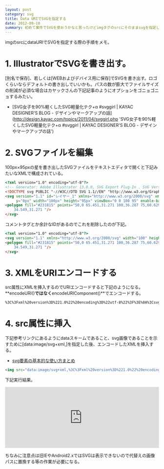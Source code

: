 ```yaml
---
layout: post
category: svg
title: Data URIでSVGを指定する
date: 2012-09-10
summary: 初めて案件でSVGを使おうかなと思ったけどimgタグのsrcにそのままsvgを指定しても表示されなかったので調べてみるとdataURIで指定するっぽいので手順をメモ。
---
```


imgのsrcにdataURIでSVGを指定する際の手順をメモ。

# 1. IllustratorでSVGを書き出す。

[別名で保存]、若しくは[WEBおよびデバイス用に保存]でSVGを書き出す。ロゴくらいならデフォルトの書き出しでいいかも。パスの数が膨大でファイルサイズの削減が必須な場合はカヤックさんの下記記事のようにオプションをゴニョゴニョするみたい。

* [SVG女子を90%軽くしたSVG軽量化テク+α #svggirl | KAYAC DESIGNER'S BLOG - デザインやマークアップの話](http://design.kayac.com/topics/2011/04/svggirl.php 'SVG女子を90%軽くしたSVG軽量化テク+α #svggirl | KAYAC DESIGNER'S BLOG - デザインやマークアップの話')

# 2. SVGファイルを編集

100px×95pxの星を書き出したSVGファイルをテキストエディタで開くと下記みたいなXMLで構成されている。

```html
<?xml version="1.0" encoding="utf-8"?>
<!-- Generator: Adobe Illustrator 13.0.0, SVG Export Plug-In . SVG Version: 6.00 Build 14948)  -->
<!DOCTYPE svg PUBLIC "-//W3C//DTD SVG 1.1//EN" "http://www.w3.org/Graphics/SVG/1.1/DTD/svg11.dtd">
<svg version="1.1" id="レイヤー_1" xmlns="http://www.w3.org/2000/svg" xmlns:xlink="http://www.w3.org/1999/xlink" x="0px"
	 y="0px" width="100px" height="95px" viewBox="0 0 100 95" enable-background="new 0 0 100 95" xml:space="preserve">
<polygon fill="#231815" points="50,0 65.451,31.271 100,36.287 75,60.629 80.902,95 50,78.771 19.098,95 25,60.629 0,36.287 
	34.549,31.271 "/>
</svg>
```

コメントタグとか余計なIDがあるのでこれを削除したのが下記。

```html
<?xml version="1.0" encoding="utf-8"?>
<svg version="1.1" xmlns="http://www.w3.org/2000/svg" width="100" height="95" viewBox="0 0 100 95">
<polygon fill="#231815" points="50,0 65.451,31.271 100,36.287 75,60.629 80.902,95 50,78.771 19.098,95 25,60.629 0,36.287 
	34.549,31.271 "/>
</svg>
```

# 3. XMLをURIエンコードする

src属性にXMLを挿入するのでURIエンコードすると下記のようになる。
**encodeURI()**ではなく**encodeURIComponent()**でエンコードする。

```html
%3C%3Fxml%20version%3D%221.0%22%20encoding%3D%22utf-8%22%3F%3E%0A%3Csvg%20version%3D%221.1%22%20xmlns%3D%22http%3A%2F%2Fwww.w3.org%2F2000%2Fsvg%22%20width%3D%22100%22%20height%3D%2295%22%20viewBox%3D%220%200%20100%2095%22%3E%0A%3Cpolygon%20fill%3D%22%23231815%22%20points%3D%2250%2C0%2065.451%2C31.271%20100%2C36.287%2075%2C60.629%2080.902%2C95%2050%2C78.771%2019.098%2C95%2025%2C60.629%200%2C36.287%20%0A%0934.549%2C31.271%20%22%2F%3E%0A%3C%2Fsvg%3E
```

# 4. src属性に挿入

下記参考リンクにあるようにdataスキームであること、svg画像であることを示すために[data:image/svg+xml,]を指定した後、エンコードしたXMLを挿入する。

* [svg要素の基本的な使い方まとめ](http://www.h2.dion.ne.jp/~defghi/svgMemo/svgMemo_02.htm 'svg要素の基本的な使い方まとめ')

```html
<img src="data:image/svg+xml,%3C%3Fxml%20version%3D%221.0%22%20encoding%3D%22utf-8%22%3F%3E%0A%3Csvg%20version%3D%221.1%22%20xmlns%3D%22http%3A%2F%2Fwww.w3.org%2F2000%2Fsvg%22%20width%3D%22100%22%20height%3D%2295%22%20viewBox%3D%220%200%20100%2095%22%3E%0A%3Cpolygon%20fill%3D%22%23231815%22%20points%3D%2250%2C0%2065.451%2C31.271%20100%2C36.287%2075%2C60.629%2080.902%2C95%2050%2C78.771%2019.098%2C95%2025%2C60.629%200%2C36.287%20%0A%0934.549%2C31.271%20%22%2F%3E%0A%3C%2Fsvg%3E">
```

下記実行結果。

<iframe style="width: 100%; height: 200px" src="http://jsfiddle.net/FiNGAHOLiC/gLybJ/embedded/result,html/" allowfullscreen="allowfullscreen" frameborder="0">sample</iframe>

ちなみに注意点は旧IEやAndroid2.xではSVGは表示できないので代替えの画像パスに置換する等の作業が必要になる。
